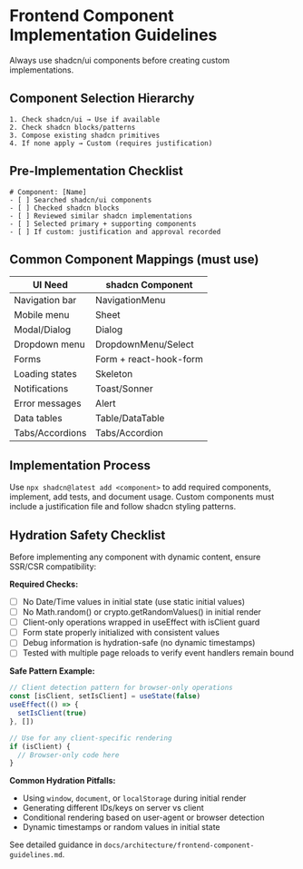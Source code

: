 # Frontend Component Implementation Guidelines

Always use shadcn/ui components before creating custom implementations.

## Component Selection Hierarchy
```
1. Check shadcn/ui → Use if available
2. Check shadcn blocks/patterns
3. Compose existing shadcn primitives
4. If none apply → Custom (requires justification)
```

## Pre-Implementation Checklist
```
# Component: [Name]
- [ ] Searched shadcn/ui components
- [ ] Checked shadcn blocks
- [ ] Reviewed similar shadcn implementations
- [ ] Selected primary + supporting components
- [ ] If custom: justification and approval recorded
```

## Common Component Mappings (must use)

| UI Need | shadcn Component |
|---------|------------------|
| Navigation bar | NavigationMenu |
| Mobile menu | Sheet |
| Modal/Dialog | Dialog |
| Dropdown menu | DropdownMenu/Select |
| Forms | Form + react-hook-form |
| Loading states | Skeleton |
| Notifications | Toast/Sonner |
| Error messages | Alert |
| Data tables | Table/DataTable |
| Tabs/Accordions | Tabs/Accordion |

## Implementation Process
Use `npx shadcn@latest add <component>` to add required components, implement, add tests, and document usage. Custom components must include a justification file and follow shadcn styling patterns.

## Hydration Safety Checklist

Before implementing any component with dynamic content, ensure SSR/CSR compatibility:

**Required Checks:**
- [ ] No Date/Time values in initial state (use static initial values)
- [ ] No Math.random() or crypto.getRandomValues() in initial render
- [ ] Client-only operations wrapped in useEffect with isClient guard
- [ ] Form state properly initialized with consistent values
- [ ] Debug information is hydration-safe (no dynamic timestamps)
- [ ] Tested with multiple page reloads to verify event handlers remain bound

**Safe Pattern Example:**
```typescript
// Client detection pattern for browser-only operations
const [isClient, setIsClient] = useState(false)
useEffect(() => {
  setIsClient(true)
}, [])

// Use for any client-specific rendering
if (isClient) {
  // Browser-only code here
}
```

**Common Hydration Pitfalls:**
- Using `window`, `document`, or `localStorage` during initial render
- Generating different IDs/keys on server vs client
- Conditional rendering based on user-agent or browser detection
- Dynamic timestamps or random values in initial state

See detailed guidance in `docs/architecture/frontend-component-guidelines.md`.
